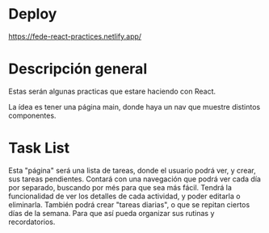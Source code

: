 # Deploy

https://fede-react-practices.netlify.app/

# Descripción general

Estas serán algunas practicas que estare haciendo con React.

La ídea es tener una página main, donde haya un nav que muestre distintos componentes.

# Task List

Esta "página" será una lista de tareas, donde el usuario podrá ver, y crear, sus tareas pendientes.
Contará con una navegación que podrá ver cada día por separado, buscando por més para que sea más fácil.
Tendrá la funcionalidad de ver los detalles de cada actividad, y poder editarla o eliminarla.
También podrá crear "tareas diarias", o que se repitan ciertos días de la semana. Para que así pueda organizar sus rutinas y recordatorios.
